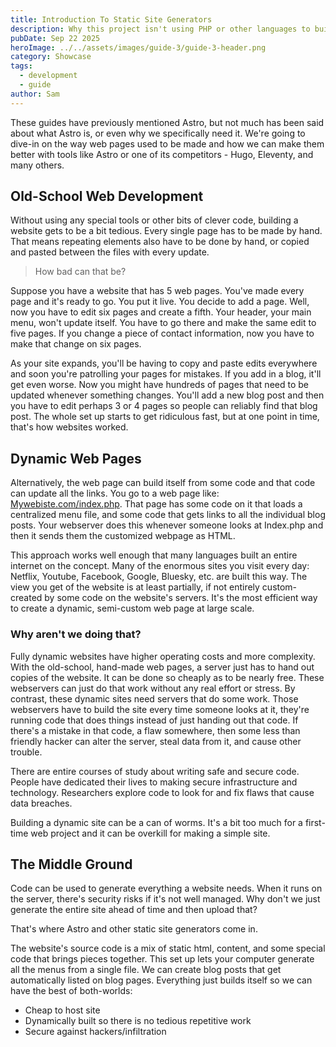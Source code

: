 ```yaml
---
title: Introduction To Static Site Generators
description: Why this project isn't using PHP or other languages to build a dynamic site.
pubDate: Sep 22 2025
heroImage: ../../assets/images/guide-3/guide-3-header.png
category: Showcase
tags:
  - development
  - guide
author: Sam
---
```

These guides have previously mentioned Astro, but not much has been said about what Astro is, or even why we specifically need it. We're going to dive-in on the way web pages used to be made and how we can make them better with tools like Astro or one of its competitors - Hugo, Eleventy, and many others. 

## Old-School Web Development

Without using any special tools or other bits of clever code, building a website gets to be a bit tedious. Every single page has to be made by hand. That means repeating elements also have to be done by hand, or copied and pasted between the files with every update.

>How bad can that be?

Suppose you have a website that has 5 web pages. You've made every page and it's ready to go. You put it live. You decide to add a page. Well, now you have to edit six pages and create a fifth. Your header, your main menu, won't update itself. You have to go there and make the same edit to five pages. If you change a piece of contact information, now you have to make that change on six pages.

As your site expands, you'll be having to copy and paste edits everywhere and soon you're patrolling your pages for mistakes. If you add in a blog, it'll get even worse. Now you might have hundreds of pages that need to be updated whenever something changes. You'll add a new blog post and then you have to edit perhaps 3 or 4 pages so people can reliably find that blog post. The whole set up starts to get ridiculous fast, but at one point in time, that's how websites worked.

## Dynamic Web Pages

Alternatively, the web page can build itself from some code and that code can update all the links. You go to a web page like: [Mywebiste.com/index.php](#). That page has some code on it that loads a centralized menu file, and some code that gets links to all the individual blog posts. Your webserver does this whenever someone looks at Index.php and then it sends them the customized webpage as HTML.

This approach works well enough that many languages built an entire internet on the concept. Many of the enormous sites you visit every day: Netflix, Youtube, Facebook, Google, Bluesky, etc. are built this way. The view you get of the website is at least partially, if not entirely custom-created by some code on the website's servers. It's the most efficient way to create a dynamic, semi-custom web page at large scale. 

### Why aren't we doing that?

Fully dynamic websites have higher operating costs and more complexity. With the old-school, hand-made web pages, a server just has to hand out copies of the website. It can be done so cheaply as to be nearly free. These webservers can just do that work without any real effort or stress. By contrast, these dynamic sites need servers that do some work. Those webservers have to build the site every time someone looks at it, they're running code that does things instead of just handing out that code. If there's a mistake in that code, a flaw somewhere, then some less than friendly hacker can alter the server, steal data from it, and cause other trouble. 

There are entire courses of study about writing safe and secure code. People have dedicated their lives to making secure infrastructure and technology. Researchers explore code to look for and fix flaws that cause data breaches.

Building a dynamic site can be a can of worms. It's a bit too much for a first-time web project and it can be overkill for making a simple site.

## The Middle Ground

Code can be used to generate everything a website needs. When it runs on the server, there's security risks if it's not well managed. Why don't we just generate the entire site ahead of time and then upload that?

That's where Astro and other static site generators come in.

The website's source code is a mix of static html, content, and some special code that brings pieces together. This set up lets your computer generate all the menus from a single file. We can create blog posts that get automatically listed on blog pages. Everything just builds itself so we can have the best of both-worlds:

- Cheap to host site
- Dynamically built so there is no tedious repetitive work
- Secure against hackers/infiltration